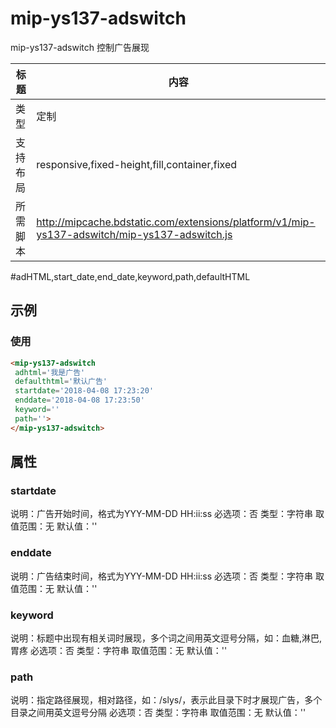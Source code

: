 # mip-ys137-adswitch

mip-ys137-adswitch 控制广告展现

标题|内容
----|----
类型|定制
支持布局|responsive,fixed-height,fill,container,fixed
所需脚本|http://mipcache.bdstatic.com/extensions/platform/v1/mip-ys137-adswitch/mip-ys137-adswitch.js

#adHTML,start_date,end_date,keyword,path,defaultHTML

## 示例

### 使用
```html
<mip-ys137-adswitch
 adhtml='我是广告' 
 defaulthtml='默认广告' 
 startdate='2018-04-08 17:23:20'
 enddate='2018-04-08 17:23:50'
 keyword=''
 path=''>
</mip-ys137-adswitch>
```

## 属性

### startdate

说明：广告开始时间，格式为YYY-MM-DD HH:ii:ss
必选项：否
类型：字符串
取值范围：无
默认值：''

### enddate

说明：广告结束时间，格式为YYY-MM-DD HH:ii:ss
必选项：否
类型：字符串
取值范围：无
默认值：''

### keyword

说明：标题中出现有相关词时展现，多个词之间用英文逗号分隔，如：血糖,淋巴,胃疼
必选项：否
类型：字符串
取值范围：无
默认值：''

### path

说明：指定路径展现，相对路径，如：/slys/，表示此目录下时才展现广告，多个目录之间用英文逗号分隔
必选项：否
类型：字符串
取值范围：无
默认值：''


